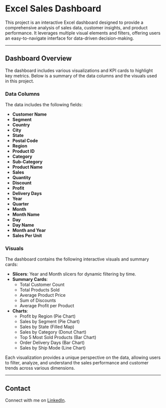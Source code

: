 # Excel Sales Dashboard

This project is an interactive Excel dashboard designed to provide a comprehensive analysis of sales data, customer insights, and product performance. It leverages multiple visual elements and filters, offering users an easy-to-navigate interface for data-driven decision-making.

---

## Dashboard Overview

The dashboard includes various visualizations and KPI cards to highlight key metrics. Below is a summary of the data columns and the visuals used in this project.

### Data Columns

The data includes the following fields:

- **Customer Name**
- **Segment**
- **Country**
- **City**
- **State**
- **Postal Code**
- **Region**
- **Product ID**
- **Category**
- **Sub-Category**
- **Product Name**
- **Sales**
- **Quantity**
- **Discount**
- **Profit**
- **Delivery Days**
- **Year**
- **Quarter**
- **Month**
- **Month Name**
- **Day**
- **Day Name**
- **Month and Year**
- **Sales Per Unit**

### Visuals

The dashboard contains the following interactive visuals and summary cards:

- **Slicers**: Year and Month slicers for dynamic filtering by time.
- **Summary Cards**:
  - Total Customer Count
  - Total Products Sold
  - Average Product Price
  - Sum of Discounts
  - Average Profit per Product
- **Charts**:
  - Profit by Region (Pie Chart)
  - Sales by Segment (Pie Chart)
  - Sales by State (Filled Map)
  - Sales by Category (Donut Chart)
  - Top 5 Most Sold Products (Bar Chart)
  - Order Delivery Days (Bar Chart)
  - Sales by Ship Mode (Line Chart)

Each visualization provides a unique perspective on the data, allowing users to filter, analyze, and understand the sales performance and customer trends across various dimensions.

---

## Contact

Connect with me on [LinkedIn](https://www.linkedin.com/in/faiq-syed-7494b5197/).


